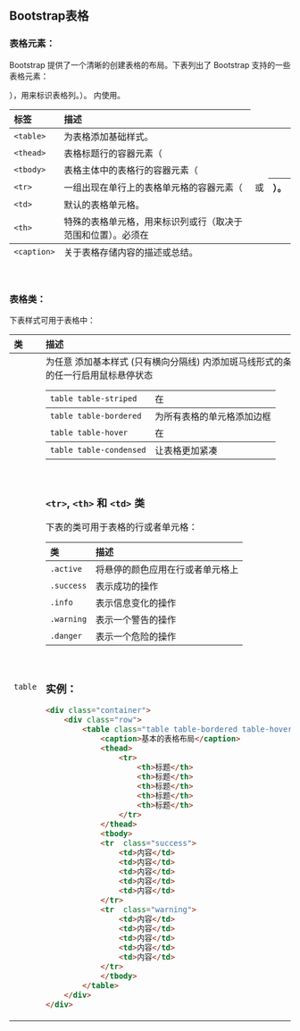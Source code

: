 ## Bootstrap表格

### 表格元素：

Bootstrap 提供了一个清晰的创建表格的布局。下表列出了 Bootstrap 支持的一些表格元素：

| 标签        | 描述                                                         |
| :---------- | :----------------------------------------------------------- |
| `<table>`   | 为表格添加基础样式。                                         |
| `<thead>`   | 表格标题行的容器元素（<tr>），用来标识表格列。               |
| `<tbody>`   | 表格主体中的表格行的容器元素（<tr>）。                       |
| `<tr>`      | 一组出现在单行上的表格单元格的容器元素（<td> 或 <th>）。     |
| `<td>`      | 默认的表格单元格。                                           |
| `<th>`      | 特殊的表格单元格，用来标识列或行（取决于范围和位置）。必须在 <thead> 内使用。 |
| `<caption>` | 关于表格存储内容的描述或总结。                               |

</br>

### 表格类：

下表样式可用于表格中：

| 类                      | 描述                                            |
| :---------------------- | :---------------------------------------------- |
| `table`                 | 为任意 <table> 添加基本样式 (只有横向分隔线)    |
| `table table-striped`   | 在 <tbody> 内添加斑马线形式的条纹 ( IE8 不支持) |
| `table table-bordered`  | 为所有表格的单元格添加边框                      |
| `table table-hover`     | 在 <tbody> 内的任一行启用鼠标悬停状态           |
| `table table-condensed` | 让表格更加紧凑                                  |

</br>

### `<tr>`, `<th>` 和 `<td>` 类

下表的类可用于表格的行或者单元格：

| 类         | 描述                             |
| :--------- | :------------------------------- |
| `.active`  | 将悬停的颜色应用在行或者单元格上 |
| `.success` | 表示成功的操作                   |
| `.info`    | 表示信息变化的操作               |
| `.warning` | 表示一个警告的操作               |
| `.danger`  | 表示一个危险的操作               |

</br>

### 实例：

~~~html
<div class="container">
    <div class="row">
        <table class="table table-bordered table-hover table-condensed">
            <caption>基本的表格布局</caption>
            <thead>
                <tr>
                    <th>标题</th>
                    <th>标题</th>
                    <th>标题</th>
                    <th>标题</th>
                    <th>标题</th>
                </tr>
            </thead>
            <tbody>
            <tr  class="success">
                <td>内容</td>
                <td>内容</td>
                <td>内容</td>
                <td>内容</td>
                <td>内容</td>
            </tr>
            <tr  class="warning">
                <td>内容</td>
                <td>内容</td>
                <td>内容</td>
                <td>内容</td>
                <td>内容</td>
            </tr>
            </tbody>
        </table>
    </div>
</div>
~~~



